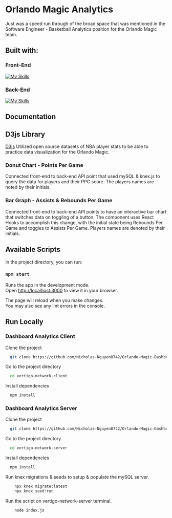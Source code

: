 # Orlando Magic Analytics

Just was a speed run through of the broad space that was mentioned in the Software Engineer - Basketball Analytics position for the Orlando Magic team.  

## Built with: 

### Front-End
[![My Skills](https://skillicons.dev/icons?i=react,js,sass )](https://skillicons.dev)

### Back-End
[![My Skills](https://skillicons.dev/icons?i=express,mysql,nodejs)](https://skillicons.dev)

## Documentation

## D3js Library
[D3js](https://d3js.org/)
Utilized open source datasets of NBA player stats to be able to practice data visualization for the Orlando Magic. 

### Donut Chart - Points Per Game
Connected front-end to back-end API point that used mySQL & knex.js to query the data for players and their PPG score. The players names are noted by their initials.


### Bar Graph - Assists & Rebounds Per Game 
Connected front-end to back-end API points to have an interactive bar chart that switches data on toggling of a button. The component uses React Hooks to accomplish this change, with the initial state being Rebounds Per Game and toggles to Assists Per Game. Players names are denoted by their initials.




## Available Scripts

In the project directory, you can run:

### `npm start`

Runs the app in the development mode.\
Open [http://localhost:3000](http://localhost:3000) to view it in your browser.

The page will reload when you make changes.\
You may also see any lint errors in the console.

## Run Locally

### Dashboard Analytics Client
Clone the project

```bash
  git clone https://github.com/Nicholas-Nguyen8742/Orlando-Magic-Dashboard
```

Go to the project directory

```bash
  cd vertigo-network-client
```

Install dependencies

```bash
  npm install
```
### Dashboard Analytics Server
Clone the project

```bash
  git clone https://github.com/Nicholas-Nguyen8742/Orlando-Magic-Dashboard-Server
```

Go to the project directory

```bash
  cd vertigo-network-server
```

Install dependencies

```bash
  npm install
```

Run knex migrations & seeds to setup & populate the mySQL server.
```bash
    npx knex migrate:latest
    npx knex seed:run
```

Run the script on vertigo-network-server terminal.
```bash
    node index.js
```



